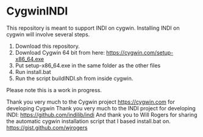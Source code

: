 # CygwinINDI

This repository is meant to support INDI on cygwin.  Installing INDI on cygwin will involve several steps.

1. Download this repository.
2. Download Cygwin 64 bit from here: https://cygwin.com/setup-x86_64.exe
3. Put setup-x86_64.exe in the same folder as the other files
4. Run install.bat
5. Run the script buildINDI.sh from inside cygwin.

Please note this is a work in progress.

Thank you very much to the Cygwin project https://cygwin.com for developing Cygwin
Thank you very much to the INDI project for developing INDI: https://github.com/indilib/indi
And thank you to Will Rogers for sharing the automatic cygwin installation script that I based install.bat on. https://gist.github.com/wjrogers
